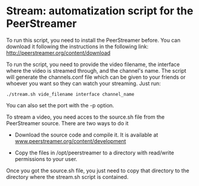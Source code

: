 Stream: automatization script for the PeerStreamer
======


To run this script, you need to install the PeerStreamer before. You can download it following the instructions in the following link: http://peerstreamer.org/content/download

To run the script, you need to provide the video filename, the interface where the video is streamed through, and the channel's name. The script will generate the channels.conf file which can be given to your friends or whoever you want so they can watch your streaming. Just run:

	./stream.sh vide_filename interface channel_name
	
You can also set the port with the -p option.


To stream a video, you need acces to the source.sh file from the PeerStreamer source. There are two ways to do it

   - Download the source code and compile it. It is available at www.peerstreamer.org/content/development

   - Copy the files in /opt/peerstreamer to a directory with read/write permissions to your user.

Once you got the source.sh file, you just need to copy that directory to the directory where the stream.sh script is contained.
